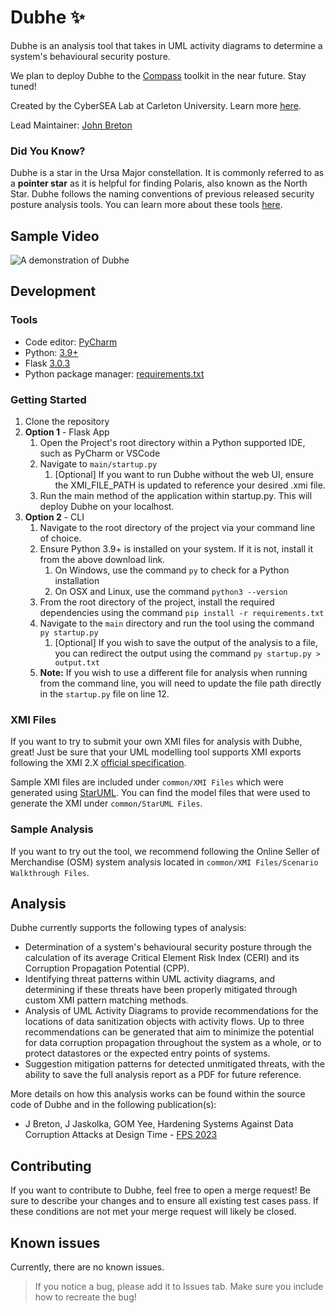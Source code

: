 # Dubhe ✨
Dubhe is an analysis tool that takes in UML activity diagrams to determine a system's behavioural security posture.

We plan to deploy Dubhe to the [Compass](https://compass.carleton.ca/) toolkit in the near future. Stay tuned!

Created by the CyberSEA Lab at Carleton University. Learn more [here](https://carleton.ca/cybersea/).

Lead Maintainer: [John Breton](mailto:johnbreton37@gmail.com)

### Did You Know?
Dubhe is a star in the Ursa Major constellation. It is commonly referred to as a **pointer star** as it is helpful for finding Polaris, also known as the North Star. Dubhe follows the naming conventions of previous released security posture analysis tools. You can learn more about these tools [here](https://compass.carleton.ca/explore).

## Sample Video
![A demonstration of Dubhe](https://gitlab.com/CyberSEA-Public/dubhe/-/raw/main/main/static/assets/Dubhe.gif)

## Development

### Tools
- Code editor: [PyCharm](https://www.jetbrains.com/pycharm/download/)
- Python: [3.9+](https://www.python.org/downloads/)
- Flask [3.0.3](https://flask.palletsprojects.com/en/3.0.x/)
- Python package manager: [requirements.txt](https://www.jetbrains.com/help/pycharm/managing-dependencies.html)

### Getting Started
1. Clone the repository
2. **Option 1** - Flask App
   1. Open the Project's root directory within a Python supported IDE, such as PyCharm or VSCode
   2. Navigate to `main/startup.py`
      1. [Optional] If you want to run Dubhe without the web UI, ensure the XMI_FILE_PATH is updated to reference your desired .xmi file.
   3. Run the main method of the application within startup.py. This will deploy Dubhe on your localhost. 
3. **Option 2** - CLI
   1. Navigate to the root directory of the project via your command line of choice.
   2. Ensure Python 3.9+ is installed on your system. If it is not, install it from the above download link.
      1. On Windows, use the command `py` to check for a Python installation
      2. On OSX and Linux, use the command `python3 --version`
   3. From the root directory of the project, install the required dependencies using the command `pip install -r requirements.txt`
   4. Navigate to the `main` directory and run the tool using the command `py startup.py`
      1. [Optional] If you wish to save the output of the analysis to a file, you can redirect the output using the command `py startup.py > output.txt`
   5. **Note:** If you wish to use a different file for analysis when running from the command line, you will need to update the file path directly in the `startup.py` file on line 12. 

### XMI Files
If you want to try to submit your own XMI files for analysis with Dubhe, great! Just be sure that your UML modelling tool supports XMI exports following the XMI 2.X [official specification](https://www.omg.org/spec/XMI/2.5.1/PDF/).

Sample XMI files are included under `common/XMI Files` which were generated using [StarUML](https://staruml.io/download/). You can find the model files that were used to generate the XMI under `common/StarUML Files`.

### Sample Analysis
If you want to try out the tool, we recommend following the Online Seller of Merchandise (OSM) system analysis located in `common/XMI Files/Scenario Walkthrough Files`. 

## Analysis
Dubhe currently supports the following types of analysis:
 - Determination of a system's behavioural security posture through the calculation of its average Critical Element Risk Index (CERI) and its Corruption Propagation Potential (CPP).
 - Identifying threat patterns within UML activity diagrams, and determining if these threats have been properly mitigated through custom XMI pattern matching methods.
 - Analysis of UML Activity Diagrams to provide recommendations for the locations of data sanitization objects with activity flows. Up to three recommendations can be generated that aim to minimize the potential for data corruption propagation throughout the system as a whole, or to protect datastores or the expected entry points of systems.
 - Suggestion mitigation patterns for detected unmitigated threats, with the ability to save the full analysis report as a PDF for future reference.

More details on how this analysis works can be found within the source code of Dubhe and in the following publication(s):
 - J Breton, J Jaskolka, GOM Yee, Hardening Systems Against Data Corruption Attacks at Design Time - <a href="https://www.fps-2023.com/index.php/detailed-program/">FPS 2023</a> 

## Contributing
If you want to contribute to Dubhe, feel free to open a merge request! Be sure to describe your changes and to ensure all existing test cases pass. If these conditions are not met your merge request will likely be closed.

## Known issues
Currently, there are no known issues.

> If you notice a bug, please add it to Issues tab. Make sure you include how to recreate the bug!
